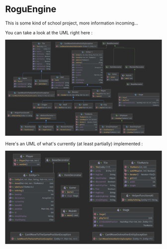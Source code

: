 # RoguEngine

This is some kind of school project, more information incoming...

You can take a look at the UML right here :

<img src="./doc/images/uml-kotlin-prototype.png" alt="UML from the prototype">

Here's an UML of what's currently (at least partially) implemented :

<img src="./doc/images/uml-currently-implemented.png" alt="UML from the prototype">
